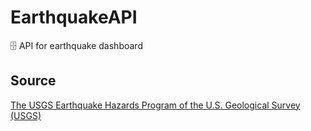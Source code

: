 # EarthquakeAPI
🗄️ API for earthquake dashboard

## Source
[The USGS Earthquake Hazards Program of the U.S. Geological Survey (USGS)](https://earthquake.usgs.gov/)

